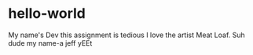 # hello-world
My name's Dev this assignment is tedious I love the artist Meat Loaf.
Suh dude my name-a jeff
yEEt
